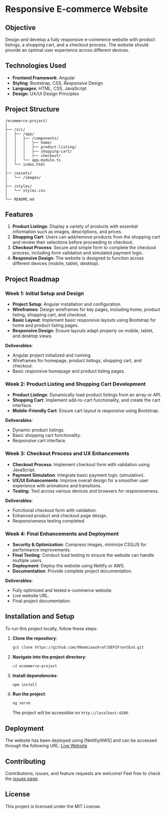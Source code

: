 
# Responsive E-commerce Website

## Objective
Design and develop a fully responsive e-commerce website with product listings, a shopping cart, and a checkout process. The website should provide an optimal user experience across different devices.

## Technologies Used
- **Frontend Framework**: Angular
- **Styling**: Bootstrap, CSS, Responsive Design
- **Languages**: HTML, CSS, JavaScript
- **Design**: UX/UI Design Principles

## Project Structure
```
/ecommerce-project/
│
├── /src/
│   ├── /app/
│   │   ├── /components/
│   │   │   ├── home/
│   │   │   ├── product-listing/
│   │   │   ├── shopping-cart/
│   │   │   ├── checkout/
│   │   └── app.module.ts
│   └── index.html
│
├── /assets/
│   └── /images/
│
├── /styles/
│   └── styles.css
│
└── README.md
```

## Features
1. **Product Listings**: Display a variety of products with essential information such as images, descriptions, and prices.
2. **Shopping Cart**: Users can add/remove products from the shopping cart and review their selections before proceeding to checkout.
3. **Checkout Process**: Secure and simple form to complete the checkout process, including form validation and simulated payment logic.
4. **Responsive Design**: The website is designed to function across different devices (mobile, tablet, desktop).

## Project Roadmap

### Week 1: Initial Setup and Design
- **Project Setup**: Angular installation and configuration.
- **Wireframes**: Design wireframes for key pages, including home, product listing, shopping cart, and checkout.
- **Basic Layout**: Implement basic responsive layouts using Bootstrap for home and product listing pages.
- **Responsive Design**: Ensure layouts adapt properly on mobile, tablet, and desktop views.

**Deliverables**:
- Angular project initialized and running.
- Wireframes for homepage, product listings, shopping cart, and checkout.
- Basic responsive homepage and product listing pages.

### Week 2: Product Listing and Shopping Cart Development
- **Product Listings**: Dynamically load product listings from an array or API.
- **Shopping Cart**: Implement add-to-cart functionality, and create the cart interface.
- **Mobile-Friendly Cart**: Ensure cart layout is responsive using Bootstrap.

**Deliverables**:
- Dynamic product listings.
- Basic shopping cart functionality.
- Responsive cart interface.

### Week 3: Checkout Process and UX Enhancements
- **Checkout Process**: Implement checkout form with validation using JavaScript.
- **Payment Simulation**: Integrate basic payment logic (simulation).
- **UX/UI Enhancements**: Improve overall design for a smoother user experience with animations and transitions.
- **Testing**: Test across various devices and browsers for responsiveness.

**Deliverables**:
- Functional checkout form with validation.
- Enhanced product and checkout page design.
- Responsiveness testing completed.

### Week 4: Final Enhancements and Deployment
- **Security & Optimization**: Compress images, minimize CSS/JS for performance improvements.
- **Final Testing**: Conduct load testing to ensure the website can handle multiple users.
- **Deployment**: Deploy the website using Netlify or AWS.
- **Documentation**: Provide complete project documentation.

**Deliverables**:
- Fully optimized and tested e-commerce website.
- Live website URL.
- Final project documentation.

## Installation and Setup
To run this project locally, follow these steps:

1. **Clone the repository**:
   ```bash
   git clone https://github.com/99omniaashraf/DEPIFrontEnd.git
   ```
   
2. **Navigate into the project directory**:
   ```bash
   cd ecommerce-project
   ```
   
3. **Install dependencies**:
   ```bash
   npm install
   ```
   
4. **Run the project**:
   ```bash
   ng serve
   ```
   The project will be accessible on `http://localhost:4200`.

## Deployment
The website has been deployed using [Netlify/AWS] and can be accessed through the following URL:
[Live Website](http://example-ecommerce-site.com)

## Contributing
Contributions, issues, and feature requests are welcome! Feel free to check the [issues page](https://github.com/username/ecommerce-project/issues).

## License
This project is licensed under the MIT License.

